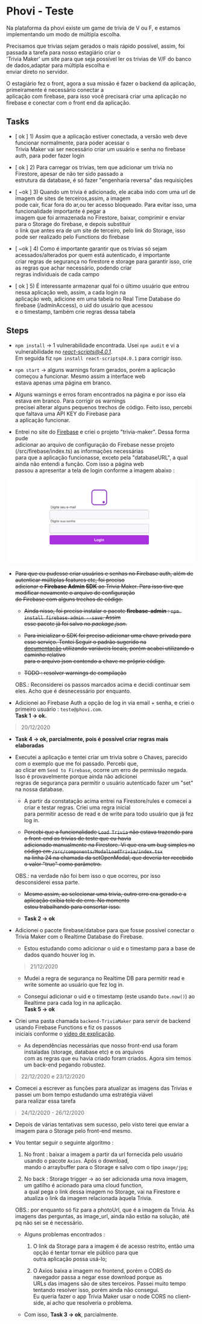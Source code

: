 # Phovi - Teste

Na plataforma da phovi existe um game de trivia de V ou F, e estamos implementando um modo de múltipla escolha.

Precisamos que trivias sejam gerados o mais rápido possível, assim, foi passada a tarefa para nosso estagiário criar o <br>
'Trivia Maker' um site para que seja possível ler os trivias de V/F do banco de dados,adaptar para múltipla escolha e <br>
enviar direto no servidor.

O estagiário fez o front, agora a sua missão é fazer o backend da aplicação, primeiramente é necessário conectar a <br>
aplicação com firebase, para isso você precisará criar uma aplicação no firebase e conectar com o front end da aplicação.


## Tasks

- [ ok ] 1) Assim que a aplicação estiver conectada, a versão web deve funcionar normalmente, para poder acessar o <br>
Trivia Maker vai ser necessário criar um usuário e senha no firebase auth, para poder fazer login

- [ ok ] 2) Para carregar os trivias, tem que adicionar um trivia no Firestore, apesar de não ter sido passado a <br>
estrutura da database, é só fazer "engenharia reversa" das requisições

- [ ~ok ] 3) Quando um trivia é adicionado, ele acaba indo com uma url de imagem de sites de terceiros,assim, a imagem <br>
pode cair, ficar fora do ar,ou ter acesso bloqueado. Para evitar isso, uma funcionalidade importante é pegar a <br>
imagem que foi armazenada no Firestore, baixar, comprimir e enviar para o Storage do firebase, e depois substituir <br>
o link que antes era de um site de terceiro, pelo link do Storage, isso pode ser realizado pelo Functions do firebase

- [ ~ok ] 4) Como é importante garantir que os trivias só sejam acessados/alterados por quem está autenticado, é importante <br>
criar regras de segurança no firestore e storage para garantir isso, crie as regras que achar necessário, podendo criar<br>
regras individuais de cada campo

- [ ok ] 5) É interessante armazenar qual foi o último usuário que entrou nessa aplicação web, assim, a cada login na <br>
aplicação web, adicione em uma tabela no Real Time Database do firebase (/adminAccess), o uid do usuário que acessou <br>
e o timestamp, também crie regras dessa tabela


## Steps

- ```npm install``` -> 1 vulnerabilidade encontrada. Usei ```npm audit``` e vi a vulnerabilidade no *react-scripts@4.0.1*.<br>
Em seguida fiz ```npm install react-scripts@4.0.1``` para corrigir isso.

- ```npm start``` -> alguns warnings foram gerados, porém a aplicação começou a funcionar. Mesmo assim a interface web<br>
estava apenas uma página em branco.

- Alguns warnings e erros foram encontrados na página e por isso ela estava em branco. Para corrigir os warnings <br>
precisei alterar alguns pequenos trechos de código. Feito isso, percebi que faltava uma API KEY do Firebase para<br>
a aplicação funcionar.

- Entrei no site do [Firebase](https://firebase.google.com) e criei o projeto "trivia-maker". Dessa forma pude <br>
adicionar ao arquivo de configuração do Firebase nesse projeto (/src/firebase/index.ts) as informações necessárias<br>
para que a aplicação funcionasse, exceto pela "databaseURL", a qual ainda não entendi a função. Com isso a página web<br>
passou a apresentar a tela de login conforme a imagem abaixo :

![tela-inicial](images/tela-inicial-trivia-maker.png)

- ~~Para que eu pudesse criar usuários e senhas no Firebase auth, além de autenticar múltiplas features etc, foi preciso<br>
adicionar o **Firebase Admin SDK** ao Trivia Maker. Para isso tive que modificar novamente o arquivo de configuração<br>
do Firebase com alguns trechos de código.~~

    - ~~Ainda nisso, foi preciso instalar o pacote **firebase-admin** : ```npm install firebase-admin --save```. Assim <br>
    esse pacote já foi salvo no *package.json*.~~

    - ~~Para inicializar o SDK foi preciso adicionar uma chave privada para esse serviço. Tentei Seguir o padrão sugerido na<br>
    [documentação](https://firebase.google.com/docs/admin/setup?authuser=0#initialize-sdk) utilizando variáveis locais, porém acabei utilizando o caminho relativo<br>
    para o arquivo json contendo a chave no próprio código.~~

    - ~~TODO : resolver warnings de compilação~~

    OBS.: Reconsiderei os passos marcados acima e decidi continuar sem eles. Acho que é desnecessário por enquanto.

- Adicionei ao Firebase Auth a opção de log in via email + senha, e criei o primeiro usuário : ```teste@phovi.com```.<br>
**Task 1 -> ok.**

> 20/12/2020

- **Task 4 -> ok, parcialmente, pois é possível criar regras mais elaboradas**

- Executei a aplicação e tentei criar um trivia sobre o Chaves, parecido com o exemplo que me foi passado. Percebi que,<br>
ao clicar em ```Send to Firebase```, ocorre um erro de permissão negada. Isso é provavelmente porque ainda não adicionei<br>
regras de segurança para permitir o usuário autenticado fazer um "set" na nossa database.

    - A partir da constatação acima entrei na Firestore/rules e comecei a criar e testar regras. Criei uma regra inicial <br>
    para permitir acesso de read e de write para todo usuário que já fez log in.

    - ~~Percebi que a funcionalidade ```Load Trivia``` não estava trazendo para o front-end as trivias de teste que eu havia<br>
    adicionado manualmente na Firestore. Vi que era um bug simples no código em ```/src/components/ModalLoadTrivia/index.tsx```<br>
    na linha 24 na chamada da setOpenModal, que deveria ter recebido o valor "true" como parâmetro.~~

    OBS.: na verdade não foi bem isso o que ocorreu, por isso desconsiderei essa parte.

    - ~~Mesmo assim, ao selecionar uma trivia, outro erro era gerado e a aplicação exibia tele de erro. No momento <br>
    estou trabalhando para consertar isso.~~

    - **Task 2 -> ok**

- Adicionei o pacote firebase/databse para que fosse possível conectar o Trivia Maker com o Realtime Database do Firebase.

    - Estou estudando como adicionar o uid e o timestamp para a base de dados quando houver log in.

    > 21/12/2020

    - Mudei a regra de segurança no Realtime DB para permitir read e write somente ao usuário que fez log in.

    - Consegui adicionar o uid e o timestamp (este usando ```Date.now()```) ao Realtime para cada log in na aplicação.<br>
    **Task 5 -> ok**

- Criei uma pasta chamada ```backend-TriviaMaker``` para servir de backend usando Firebase Functions e fiz os passos<br>
iniciais conforme o [video de explicação](https://www.youtube.com/watch?v=DYfP-UIKxH0).

    - As dependências necessárias que nosso front-end usa foram instaladas (storage, database etc) e os arquivos<br>
    com as regras que eu havia criado foram criados. Agora sim temos um back-end pegando robustez.

> 22/12/2020 e 23/12/2020

- Comecei a escrever as funções para atualizar as imagens das Trivias e passei um bom tempo estudando uma estratégia viável<br>
para realizar essa tarefa

> 24/12/2020 - 26/12/2020

- Depois de várias tentativas sem sucesso, pelo visto terei que enviar a imagem para o Storage pelo front-end mesmo.

- Vou tentar seguir o seguinte algoritmo :

    1. No front : baixar a imagem a partir da url fornecida pelo usuário usando o pacote ```Axios```. Após o download,<br>
    mando o arraybuffer para o Storage e salvo com o tipo ```image/jpg```;

    2. No back : Storage trigger -> ao ser adicionada uma nova imagem, um gatilho é acionado para uma cloud function,<br>
    a qual pega o link dessa imagem no Storage, vai na Firestore e atualiza o link da imagem relacionada àquela Trivia.

    OBS.: por enquanto só fiz para a photoUrl, que é a imagem da Trívia. As imagens das perguntas, as image_url, ainda não estão na solução, até pq não sei se é necessário.

    - Alguns problemas encontrados :

        1. O link da Storage para a imagem é de acesso restrito, então uma opção é tentar tornar ele público para que<br> 
        outra aplicação possa usá-lo;

        2. O Axios baixa a imagem no frontend, porém o CORS do navegador passa a negar esse download porque as <br>
        URLs das imagens são de sites terceiros. Passei muito tempo tentando resolver isso, porém ainda não consegui.<br>
        Eu queria fazer o app Trívia Maker usar o node CORS no client-side, aí acho que resolveria o problema.

    - Com isso, **Task 3 -> ok**, parcialmente.